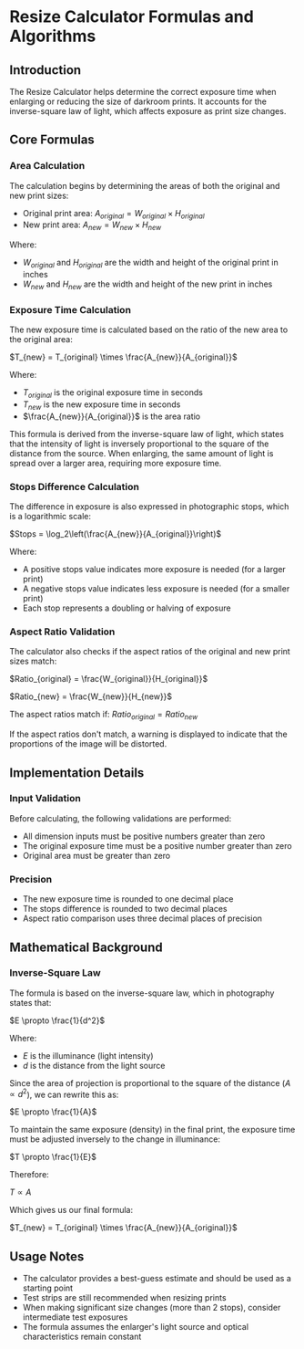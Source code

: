 # Resize Calculator Formulas and Algorithms

## Introduction

The Resize Calculator helps determine the correct exposure time when enlarging or reducing the size of darkroom prints. It accounts for the inverse-square law of light, which affects exposure as print size changes.

## Core Formulas

### Area Calculation

The calculation begins by determining the areas of both the original and new print sizes:

- Original print area: $A_{original} = W_{original} \times H_{original}$
- New print area: $A_{new} = W_{new} \times H_{new}$

Where:

- $W_{original}$ and $H_{original}$ are the width and height of the original print in inches
- $W_{new}$ and $H_{new}$ are the width and height of the new print in inches

### Exposure Time Calculation

The new exposure time is calculated based on the ratio of the new area to the original area:

$T_{new} = T_{original} \times \frac{A_{new}}{A_{original}}$

Where:

- $T_{original}$ is the original exposure time in seconds
- $T_{new}$ is the new exposure time in seconds
- $\frac{A_{new}}{A_{original}}$ is the area ratio

This formula is derived from the inverse-square law of light, which states that the intensity of light is inversely proportional to the square of the distance from the source. When enlarging, the same amount of light is spread over a larger area, requiring more exposure time.

### Stops Difference Calculation

The difference in exposure is also expressed in photographic stops, which is a logarithmic scale:

$Stops = \log_2\left(\frac{A_{new}}{A_{original}}\right)$

Where:

- A positive stops value indicates more exposure is needed (for a larger print)
- A negative stops value indicates less exposure is needed (for a smaller print)
- Each stop represents a doubling or halving of exposure

### Aspect Ratio Validation

The calculator also checks if the aspect ratios of the original and new print sizes match:

$Ratio_{original} = \frac{W_{original}}{H_{original}}$

$Ratio_{new} = \frac{W_{new}}{H_{new}}$

The aspect ratios match if: $Ratio_{original} = Ratio_{new}$

If the aspect ratios don't match, a warning is displayed to indicate that the proportions of the image will be distorted.

## Implementation Details

### Input Validation

Before calculating, the following validations are performed:

- All dimension inputs must be positive numbers greater than zero
- The original exposure time must be a positive number greater than zero
- Original area must be greater than zero

### Precision

- The new exposure time is rounded to one decimal place
- The stops difference is rounded to two decimal places
- Aspect ratio comparison uses three decimal places of precision

## Mathematical Background

### Inverse-Square Law

The formula is based on the inverse-square law, which in photography states that:

$E \propto \frac{1}{d^2}$

Where:

- $E$ is the illuminance (light intensity)
- $d$ is the distance from the light source

Since the area of projection is proportional to the square of the distance ($A \propto d^2$), we can rewrite this as:

$E \propto \frac{1}{A}$

To maintain the same exposure (density) in the final print, the exposure time must be adjusted inversely to the change in illuminance:

$T \propto \frac{1}{E}$

Therefore:

$T \propto A$

Which gives us our final formula:

$T_{new} = T_{original} \times \frac{A_{new}}{A_{original}}$

## Usage Notes

- The calculator provides a best-guess estimate and should be used as a starting point
- Test strips are still recommended when resizing prints
- When making significant size changes (more than 2 stops), consider intermediate test exposures
- The formula assumes the enlarger's light source and optical characteristics remain constant
